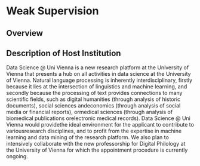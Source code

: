 # Weak Supervision

## Overview

## Description of Host Institution
Data Science @ Uni Vienna is a new research platform at the University of Vienna that presents a hub on all activities in data science at the University of Vienna. Natural language processing is inherently interdisciplinary, firstly because it lies at the intersection of linguistics and machine learning, and secondly because the processing of text provides connections to many scientific fields, such as digital humanities (through analysis of historic documents), social sciences andeconomics (through analysis of social media or financial reports), ormedical sciences (through analysis of biomedical publications orelectronic medical records). Data Science @ Uni Vienna would providethe ideal environment for the applicant to contribute to variousresearch disciplines, and to profit from the expertise in machine learning and data mining of the research platform. We also plan to intensively collaborate with the new professorship for Digital Philology at the University of Vienna for which the appointment procedure is currently ongoing.
